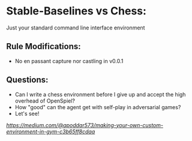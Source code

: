 # Stable-Baselines vs Chess:
Just your standard command line interface environment

## Rule Modifications:
- No en passant capture nor castling in v0.0.1

## Questions:
- Can I write a chess environment before I give up and accept the high overhead of OpenSpiel?
- How "good" can the agent get with self-play in adversarial games?
- Let's see!


*https://medium.com/@apoddar573/making-your-own-custom-environment-in-gym-c3b65ff8cdaa*
